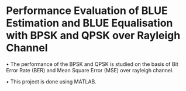 # Performance Evaluation of BLUE Estimation and BLUE Equalisation with BPSK and QPSK over Rayleigh Channel

• The performance of the BPSK and QPSK is studied on the basis of Bit Error Rate (BER) and Mean Square Error
(MSE) over rayleigh channel.

• This project is done using MATLAB.
